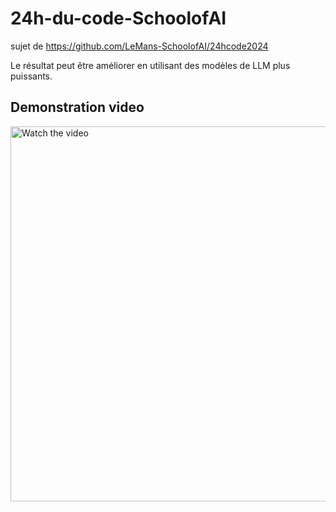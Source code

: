 # 24h-du-code-SchoolofAI

sujet de https://github.com/LeMans-SchoolofAI/24hcode2024

Le résultat peut être améliorer en utilisant des modèles de LLM plus puissants.

## Demonstration video

<a href="https://youtu.be/2pW99cWqXG0?si=ii0VxaAcL2pvgMjK" target="_blank">
    <img src="https://youtu.be/2pW99cWqXG0?si=ii0VxaAcL2pvgMjK/0.jpg" alt="Watch the video" width="600" />
</a>
